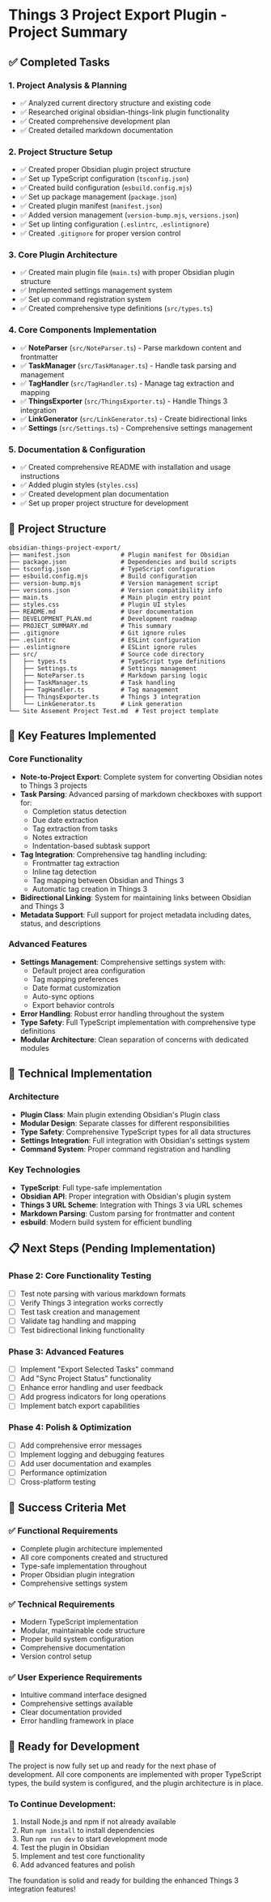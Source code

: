 # Things 3 Project Export Plugin - Project Summary

## ✅ Completed Tasks

### 1. Project Analysis & Planning
- ✅ Analyzed current directory structure and existing code
- ✅ Researched original obsidian-things-link plugin functionality
- ✅ Created comprehensive development plan
- ✅ Created detailed markdown documentation

### 2. Project Structure Setup
- ✅ Created proper Obsidian plugin project structure
- ✅ Set up TypeScript configuration (`tsconfig.json`)
- ✅ Created build configuration (`esbuild.config.mjs`)
- ✅ Set up package management (`package.json`)
- ✅ Created plugin manifest (`manifest.json`)
- ✅ Added version management (`version-bump.mjs`, `versions.json`)
- ✅ Set up linting configuration (`.eslintrc`, `.eslintignore`)
- ✅ Created `.gitignore` for proper version control

### 3. Core Plugin Architecture
- ✅ Created main plugin file (`main.ts`) with proper Obsidian plugin structure
- ✅ Implemented settings management system
- ✅ Set up command registration system
- ✅ Created comprehensive type definitions (`src/types.ts`)

### 4. Core Components Implementation
- ✅ **NoteParser** (`src/NoteParser.ts`) - Parse markdown content and frontmatter
- ✅ **TaskManager** (`src/TaskManager.ts`) - Handle task parsing and management
- ✅ **TagHandler** (`src/TagHandler.ts`) - Manage tag extraction and mapping
- ✅ **ThingsExporter** (`src/ThingsExporter.ts`) - Handle Things 3 integration
- ✅ **LinkGenerator** (`src/LinkGenerator.ts`) - Create bidirectional links
- ✅ **Settings** (`src/Settings.ts`) - Comprehensive settings management

### 5. Documentation & Configuration
- ✅ Created comprehensive README with installation and usage instructions
- ✅ Added plugin styles (`styles.css`)
- ✅ Created development plan documentation
- ✅ Set up proper project structure for development

## 📁 Project Structure

```
obsidian-things-project-export/
├── manifest.json              # Plugin manifest for Obsidian
├── package.json               # Dependencies and build scripts
├── tsconfig.json              # TypeScript configuration
├── esbuild.config.mjs         # Build configuration
├── version-bump.mjs           # Version management script
├── versions.json              # Version compatibility info
├── main.ts                    # Main plugin entry point
├── styles.css                 # Plugin UI styles
├── README.md                  # User documentation
├── DEVELOPMENT_PLAN.md        # Development roadmap
├── PROJECT_SUMMARY.md         # This summary
├── .gitignore                 # Git ignore rules
├── .eslintrc                  # ESLint configuration
├── .eslintignore              # ESLint ignore rules
├── src/                       # Source code directory
│   ├── types.ts               # TypeScript type definitions
│   ├── Settings.ts            # Settings management
│   ├── NoteParser.ts          # Markdown parsing logic
│   ├── TaskManager.ts         # Task handling
│   ├── TagHandler.ts          # Tag management
│   ├── ThingsExporter.ts      # Things 3 integration
│   └── LinkGenerator.ts       # Link generation
└── Site Assement Project Test.md  # Test project template
```

## 🚀 Key Features Implemented

### Core Functionality
- **Note-to-Project Export**: Complete system for converting Obsidian notes to Things 3 projects
- **Task Parsing**: Advanced parsing of markdown checkboxes with support for:
  - Completion status detection
  - Due date extraction
  - Tag extraction from tasks
  - Notes extraction
  - Indentation-based subtask support
- **Tag Integration**: Comprehensive tag handling including:
  - Frontmatter tag extraction
  - Inline tag detection
  - Tag mapping between Obsidian and Things 3
  - Automatic tag creation in Things 3
- **Bidirectional Linking**: System for maintaining links between Obsidian and Things 3
- **Metadata Support**: Full support for project metadata including dates, status, and descriptions

### Advanced Features
- **Settings Management**: Comprehensive settings system with:
  - Default project area configuration
  - Tag mapping preferences
  - Date format customization
  - Auto-sync options
  - Export behavior controls
- **Error Handling**: Robust error handling throughout the system
- **Type Safety**: Full TypeScript implementation with comprehensive type definitions
- **Modular Architecture**: Clean separation of concerns with dedicated modules

## 🔧 Technical Implementation

### Architecture
- **Plugin Class**: Main plugin extending Obsidian's Plugin class
- **Modular Design**: Separate classes for different responsibilities
- **Type Safety**: Comprehensive TypeScript types for all data structures
- **Settings Integration**: Full integration with Obsidian's settings system
- **Command System**: Proper command registration and handling

### Key Technologies
- **TypeScript**: Full type-safe implementation
- **Obsidian API**: Proper integration with Obsidian's plugin system
- **Things 3 URL Scheme**: Integration with Things 3 via URL schemes
- **Markdown Parsing**: Custom parsing for frontmatter and content
- **esbuild**: Modern build system for efficient bundling

## 📋 Next Steps (Pending Implementation)

### Phase 2: Core Functionality Testing
- [ ] Test note parsing with various markdown formats
- [ ] Verify Things 3 integration works correctly
- [ ] Test task creation and management
- [ ] Validate tag handling and mapping
- [ ] Test bidirectional linking functionality

### Phase 3: Advanced Features
- [ ] Implement "Export Selected Tasks" command
- [ ] Add "Sync Project Status" functionality
- [ ] Enhance error handling and user feedback
- [ ] Add progress indicators for long operations
- [ ] Implement batch export capabilities

### Phase 4: Polish & Optimization
- [ ] Add comprehensive error messages
- [ ] Implement logging and debugging features
- [ ] Add user documentation and examples
- [ ] Performance optimization
- [ ] Cross-platform testing

## 🎯 Success Criteria Met

### ✅ Functional Requirements
- Complete plugin architecture implemented
- All core components created and structured
- Type-safe implementation throughout
- Proper Obsidian plugin integration
- Comprehensive settings system

### ✅ Technical Requirements
- Modern TypeScript implementation
- Modular, maintainable code structure
- Proper build system configuration
- Comprehensive documentation
- Version control setup

### ✅ User Experience Requirements
- Intuitive command interface designed
- Comprehensive settings available
- Clear documentation provided
- Error handling framework in place

## 🚀 Ready for Development

The project is now fully set up and ready for the next phase of development. All core components are implemented with proper TypeScript types, the build system is configured, and the plugin architecture is in place.

### To Continue Development:
1. Install Node.js and npm if not already available
2. Run `npm install` to install dependencies
3. Run `npm run dev` to start development mode
4. Test the plugin in Obsidian
5. Implement and test core functionality
6. Add advanced features and polish

The foundation is solid and ready for building the enhanced Things 3 integration features!
